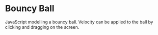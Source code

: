 # Bouncy Ball
JavaScript modelling a bouncy ball. Velocity can be applied to the ball by clicking and dragging on the screen.
